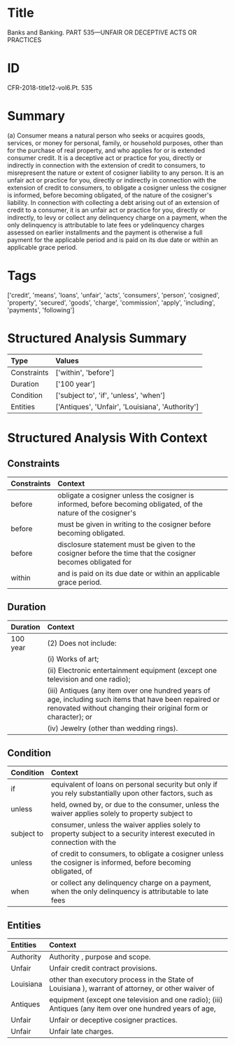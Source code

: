 # Title

 Banks and Banking. PART 535—UNFAIR OR DECEPTIVE ACTS OR PRACTICES


# ID

 CFR-2018-title12-vol6.Pt. 535


# Summary

(a) Consumer means a natural person who seeks or acquires goods, services, or money for personal, family, or household purposes, other than for the purchase of real property, and who applies for or is extended consumer credit.
It is a deceptive act or practice for you, directly or indirectly in connection with the extension of credit to consumers, to misrepresent the nature or extent of cosigner liability to any person.
It is an unfair act or practice for you, directly or indirectly in connection with the extension of credit to consumers, to obligate a cosigner unless the cosigner is informed, before becoming obligated, of the nature of the cosigner's liability.
In connection with collecting a debt arising out of an extension of credit to a consumer, it is an unfair act or practice for you, directly or indirectly, to levy or collect any delinquency charge on a payment, when the only delinquency is attributable to late fees or ydelinquency charges assessed on earlier installments and the payment is otherwise a full payment for the applicable period and is paid on its due date or within an applicable grace period.


# Tags

['credit', 'means', 'loans', 'unfair', 'acts', 'consumers', 'person', 'cosigned', 'property', 'secured', 'goods', 'charge', 'commission', 'apply', 'including', 'payments', 'following']


# Structured Analysis Summary

| Type        | Values                                           |
|:------------|:-------------------------------------------------|
| Constraints | ['within', 'before']                             |
| Duration    | ['100 year']                                     |
| Condition   | ['subject to', 'if', 'unless', 'when']           |
| Entities    | ['Antiques', 'Unfair', 'Louisiana', 'Authority'] |


# Structured Analysis With Context

 


## Constraints

| Constraints   | Context                                                                                                         |
|:--------------|:----------------------------------------------------------------------------------------------------------------|
| before        | obligate a cosigner unless the cosigner is informed, before becoming obligated, of the nature of the cosigner's |
| before        | must be given in writing to the cosigner before  becoming obligated.                                            |
| before        | disclosure statement must be given to the cosigner before the time that the cosigner becomes obligated for      |
| within        | and is paid on its due date or within  an applicable grace period.                                              |


## Duration

| Duration   | Context                                                                                                                                                                              |
|:-----------|:-------------------------------------------------------------------------------------------------------------------------------------------------------------------------------------|
| 100 year   | (2) Does not include:                                                                                                                                                                |
|            |             (i) Works of art;                                                                                                                                                        |
|            |             (ii) Electronic entertainment equipment (except one television and one radio);                                                                                           |
|            |             (iii) Antiques (any item over one hundred years of age, including such items that have been repaired or renovated without changing their original form or character); or |
|            |             (iv) Jewelry (other than wedding rings).                                                                                                                                 |


## Condition

| Condition   | Context                                                                                                               |
|:------------|:----------------------------------------------------------------------------------------------------------------------|
| if          | equivalent of loans on personal security but only if you rely substantially upon other factors, such as               |
| unless      | held, owned by, or due to the consumer, unless the waiver applies solely to property subject to                       |
| subject to  | consumer, unless the waiver applies solely to property subject to a security interest executed in connection with the |
| unless      | of credit to consumers, to obligate a cosigner unless the cosigner is informed, before becoming obligated, of         |
| when        | or collect any delinquency charge on a payment, when the only delinquency is attributable to late fees                |


## Entities

| Entities   | Context                                                                                                  |
|:-----------|:---------------------------------------------------------------------------------------------------------|
| Authority  | Authority , purpose and scope.                                                                           |
| Unfair     | Unfair  credit contract provisions.                                                                      |
| Louisiana  | other than executory process in the State of Louisiana ), warrant of attorney, or other waiver of        |
| Antiques   | equipment (except one television and one radio); (iii) Antiques (any item over one hundred years of age, |
| Unfair     | Unfair  or deceptive cosigner practices.                                                                 |
| Unfair     | Unfair  late charges.                                                                                    |


